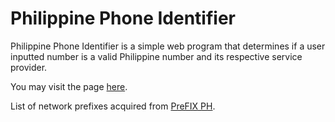# Philippine Phone Identifier
Philippine Phone Identifier is a simple web program that determines if a user inputted number is a valid Philippine number and its respective service provider.

You may visit the page [here](https://monkonius.github.io/ph-phone-identifier/).

List of network prefixes acquired from [PreFIX PH](https://www.prefix.ph/prefixes/2022-complete-list-of-philippine-mobile-network-prefixes/).